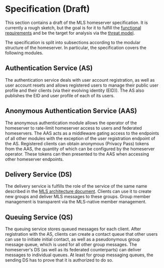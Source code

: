# Specification (Draft)

This section contains a draft of the MLS homeserver specification. It is currently a rough sketch, but the goal is for it to fulfill the [functional requirements](./functional_requirements.md) and be the target for analysis via the [threat model](./threat_model.md).

The specification is split into subsections according to the modular structure of the homeserver. In particular, the specification covers the following modules.

## Authentication Service (AS)

The authentication service deals with user account registration, as well as user account resets and allows registered users to manage their public user profile and their clients (via their evolving identity (EID)). The AS also publishes the EID and user profile of each of its users.

## Anonymous Authentication Service (AAS)

The anonymous authentication module allows the operator of the homeserver to rate-limit homeserver access to users and federated homeservers. The AAS acts as a middleware gating access to the endpoints of all other modules with the exception of the user registration endpoint of the AS. Registered clients can obtain anonymous (Privacy Pass) tokens from the AAS, the quantity of which can be configured by the homeserver operator. These tokens can then presented to the AAS when accessing other homeserver endpoints.

## Delivery Service (DS)

The delivery service is fulfills the role of the service of the same name described in the [MLS architecture document](https://www.ietf.org/id/draft-ietf-mls-architecture-08.html#section-4.3). Clients can use it to create new groups and deliver MLS messages to these groups. Group member management is transparent via the MLS-native member management.

## Queuing Service (QS)

The queuing service stores queued messages for each client. After registration with the AS, clients can create a contact queue that other users can use to initiate initial contact, as well as a pseudonymous group message queue, which is used for all other group messages. The homeserver's DS (as well as its federated counterparts) can deliver messages to individual queues. At least for group messaging queues, the sending DS has to prove that it is authorized to do so.